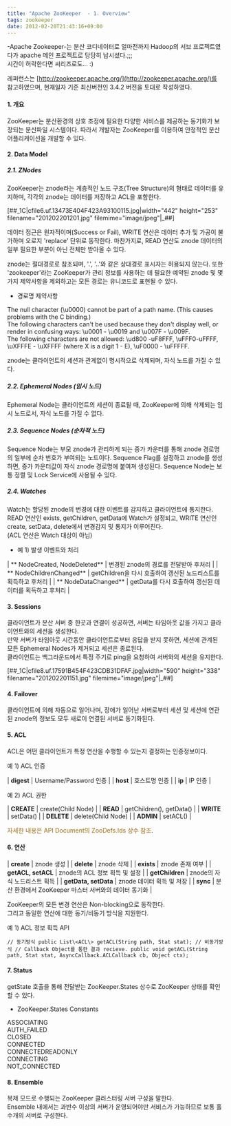 ```yaml
---
title: "Apache ZooKeeper  - 1. Overview"
tags: zookeeper
date: 2012-02-20T21:43:16+09:00
---
```


-Apache Zookeeper-는 분산 코디네이터로 얼마전까지 Hadoop의 서브 프로젝트였다가 apache 메인 프로젝트로 당당히 납시셨다.;;;  
시간이 허락한다면 씨리즈로도... :)  
  
레퍼런스는 [http://zookeeper.apache.org/](http://zookeeper.apache.org/)를 참고하였으며, 현재일자 기준 최신버전인 3.4.2 버전을 토대로 작성하였다.

#### **1. 개요**
ZooKeeper는 분산환경의 상호 조정에 필요한 다양한 서비스를 제공하는 동기화가 보장되는 분산파일 시스템이다. 따라서 개발자는 ZooKeeper를 이용하여 안정적인 분산 어플리케이션을 개발할 수 있다.  
  
  

#### **2. Data Model**

##### **2.1. ZNodes**

ZooKeeper는 znode라는 계층적인 노드 구조(Tree Structure)의 형태로 데이터를 유지하며, 각각의 znode는 데이터를 저장하고 ACL을 포함한다.

[##\_1C|cfile6.uf.13473E404F423A93100115.jpg|width="442" height="253" filename="201202201201.jpg" filemime="image/jpeg"|\_##]

데이터 접근은 원자적이며(Success or Fail), WRITE 연산은 데이터 추가 및 가공이 불가하며 오로지 'replace' 단위로 동작한다. 마찬가지로, READ 연산도 znode 데이터의 일부 필요한 부분이 아닌 전체만 받아올 수 있다.   
  
znode는 절대경로로 참조되며, '.', '..'와 같은 상대경로 표시자는 허용되지 않는다. 또한 'zookeeper'라는 ZooKeeper가 관리 정보를 사용하는 데 필요한 예약된 znode 및 몇가지 제약사항을 제외하고는 모든 경로는 유니코드로 표현될 수 있다.  
  
- 경로명 제약사항  

The null character (\u0000) cannot be part of a path name. (This causes problems with the C binding.)  
The following characters can't be used because they don't display well, or render in confusing ways: \u0001 - \u0019 and \u007F - \u009F.  
The following characters are not allowed: \ud800 -uF8FFF, \uFFF0-uFFFF, \uXFFFE - \uXFFFF (where X is a digit 1 - E), \uF0000 - \uFFFFF.  

znode는 클라이언트의 세션과 관계없이 명시적으로 삭제되며, 자식 노드를 가질 수 있다.

  

##### **2.2. Ephemeral Nodes (임시 노드)**
Ephemeral Node는 클라이언트의 세션이 종료될 때, ZooKeeper에 의해 삭제되는 임시 노드로서, 자식 노드를 가질 수 없다.

##### **2.3. Sequence Nodes (순차적 노드)**
Sequence Node는 부모 znode가 관리하게 되는 증가 카운터를 통해 znode 경로명의 일부에 순차 번호가 부여되는 노드이다. Sequence Flag를 설정하고 znode를 생성하면, 증가 카운터값이 자식 znode 경로명에 붙여져 생성된다. Sequence Node는 보통 정렬 및 Lock Service에 사용될 수 있다.  
  

##### **2.4. Watches**
Watch는 할당된 znode의 변경에 대한 이벤트를 감지하고 클라이언트에 통지한다.  
READ 연산인 exists, getChildren, getData에 Watch가 설정되고, WRITE 연산인 create, setData, delete에서 변경감지 및 통지가 이루어진다.  
(ACL 연산은 Watch 대상이 아님)  
  
- 예 1) 발생 이벤트와 처리  

| ** NodeCreated, NodeDeleted** |  변경된 znode의 경로를 전달받아 후처리 |
| ** NodeChildrenChanged** |  getChildren을 다시 호출하여 갱신된 노드리스트를 획득하고 후처리 |
| ** NodeDataChanged** |  getData를 다시 호출하여 갱신된 데이터를 획득하고 후처리 |

  
  

#### **3. Sessions**

클라이언트가 분산 서버 중 한곳과 연결이 성공하면, 서버는 타임아웃 값을 가지고 클라이언트와의 세션을 생성한다.  
만약 서버가 타임아웃 시간동안 클라이언트로부터 응답을 받지 못하면, 세션에 관계된 모든 Ephemeral Nodes가 제거되고 세션은 종료된다.  
클라이언트는 백그라운드에서 특정 주기로 ping을 요청하여 서버와의 세션을 유지한다.

[##\_1C|cfile8.uf.17591B454F423CDB31DFAF.jpg|width="590" height="338" filename="201202201151.jpg" filemime="image/jpeg"|\_##]

#### **4. Failover**
클라이언트에 의해 자동으로 일어나며, 장애가 일어난 서버로부터 세션 및 세션에 연관된 znode의 정보도 모두 새로이 연결된 서버로 동기화된다.  
  
  

#### **5. ACL**
ACL은 어떤 클라이언트가 특정 연산을 수행할 수 있는지 결정하는 인증정보이다.  
  
예 1) ACL 인증  

|   **digest** |  Username/Password 인증 |
|   **host** |  호스트명 인증 |
|   **ip** |  IP 인증 |

  
예 2) ACL 권한  

|   **CREATE** |  create(Child Node) |
|   **READ** |  getChildren(), getData() |
|   **WRITE** |  setData() |
|   **DELETE** |  delete(Child Node) |
|   **ADMIN** |  setACL() |

<font color="#9d6c08">자세한 내용은 API Document의 ZooDefs.Ids 상수 참조</font>.  
  
  

#### **6. 연산**

|   **create** |  znode 생성 |
|   **delete** |  znode 삭제 |
|   **exists** |  znode 존재 여부 |
|   **getACL, setACL** |  znode의 ACL 정보 획득 및 설정 |
|   **getChildren** |  znode의 자식 노드리스트 획득 |
|   **getData, setData** |  znode 데이터 획득 및 저장 |
|   **sync** |  분산 환경에서 ZooKeeper 마스터 서버와의 데이터 동기화 |

ZooKeeper의 모든 변경 연산은 Non-blocking으로 동작한다.  
그리고 동일한 연산에 대한 동기/비동기 방식을 지원한다.  
  
예 1) ACL 정보 획득 API  

    // 동기방식 public List\<ACL\> getACL(String path, Stat stat); // 비동기방식 // Callback Object를 통한 결과 recieve. public void getACL(String path, Stat stat, AsyncCallback.ACLCallback cb, Object ctx);

  
  

#### **7. Status**
getState 호출을 통해 전달받는 ZooKeeper.States 상수로 ZooKeeper 상태를 확인할 수 있다.  
  
- ZooKeeper.States Constants  

ASSOCIATING  
AUTH\_FAILED  
CLOSED  
CONNECTED  
CONNECTEDREADONLY  
CONNECTING  
NOT\_CONNECTED  

  
  

#### **8. Ensemble**

복제 모드로 수행되는 ZooKeeper 클러스터링 서버 구성을 말한다.  
Ensemble 내에서는 과반수 이상의 서버가 운영되어야만 서비스가 가능하므로 보통 홀수개의 서버로 구성한다.

